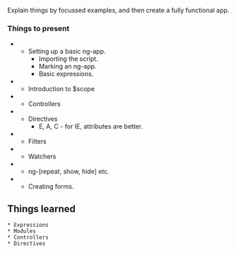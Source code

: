 Explain things by focussed examples, and then create a fully functional app.
### Things to present
* - Setting up a basic ng-app.
    + Importing the script.
    + Marking an ng-app.
    + Basic expressions.

* - Introduction to $scope

* - Controllers

* - Directives
    + E, A, C - for IE, attributes are better.

* - Filters

* - Watchers

* - ng-[repeat, show, hide] etc.

* - Creating forms.



## Things learned
    * Expressions
    * Modules
    * Controllers
    * Directives
